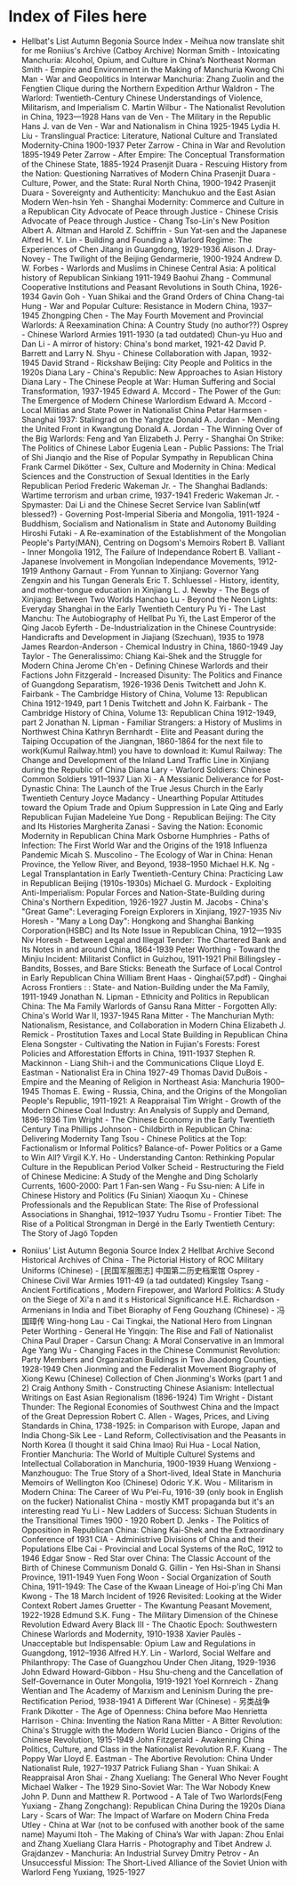 # Index of Files here
- Hellbat's List
  Autumn Begonia Source Index - Meihua now translate shit for me
  Roniius's Archive (Catboy Archive)
  Norman Smith - Intoxicating Manchuria: Alcohol, Opium, and Culture in China’s Northeast
  Norman Smith - Empire and Environment in the Making of Manchuria
  Kwong Chi Man - War and Geopolitics in Interwar Manchuria: Zhang Zuolin and the Fengtien Clique during the Northern Expedition
  Arthur Waldron - The Warlord: Twentieth-Century Chinese Understandings of Violence, Militarism, and Imperialism
  C. Martin Wilbur - The Nationalist Revolution in China, 1923—1928
  Hans van de Ven - The Military in the Republic
  Hans J. van de Ven - War and Nationalism in China 1925-1945
  Lydia H. Liu - Translingual Practice: Literature, National Culture and Translated Modernity-China 1900-1937
  Peter Zarrow - China in War and Revolution 1895-1949
  Peter Zarrow - After Empire: The Conceptual Transformation of the Chinese State, 1885-1924
  Prasenjit Duara - Rescuing History from the Nation: Questioning Narratives of Modern China 
  Prasenjit Duara - Culture, Power, and the State: Rural North China, 1900-1942
  Prasenjit Duara - Sovereignty and Authenticity: Manchukuo and the East Asian Modern
  Wen-hsin Yeh - Shanghai Modernity: Commerce and Culture in a Republican City
  Advocate of Peace through Justice - Chinese Crisis 
  Advocate of Peace through Justice - Chang Tso-Lin's New Position 
  Albert A. Altman and Harold Z. Schiffrin - Sun Yat-sen and the Japanese 
  Alfred H. Y. Lin - Building and Founding a Warlord Regime: The Experiences of Chen Jitang in Guangdong, 1929-1936
  Alison J. Dray-Novey - The Twilight of the Beijing Gendarmerie, 1900-1924
  Andrew D. W. Forbes - Warlords and Muslims in Chinese Central Asia: A political history of Republican Sinkiang 1911-1949
  Baohui Zhang - Communal Cooperative Institutions and Peasant Revolutions in South China, 1926-1934
  Gavin Goh - Yuan Shikai and the Grand Orders of China
  Chang-tai Hung - War and Popular Culture: Resistance in Modern China, 1937–1945
  Zhongping Chen - The May Fourth Movement and Provincial Warlords: A Reexamination
  China: A Country Study (no author??)
  Osprey - Chinese Warlord Armies 1911-1930 (a tad outdated)
  Chun-yu Huo and Dan Li - A mirror of history: China's bond market, 1921-42
  David P. Barrett and Larry N. Shyu - Chinese Collaboration with Japan, 1932-1945
  David Strand - Rickshaw Beijing: City People and Politics in the 1920s
  Diana Lary - China's Republic: New Approaches to Asian History
  Diana Lary - The Chinese People at War: Human Suffering and Social Transformation, 1937-1945
  Edward A. Mccord - The Power of the Gun: The Emergence of Modern Chinese Warlordism
  Edward A. Mccord - Local Militias and State Power in Nationalist China
  Petar Harmsen - Shanghai 1937: Stalingrad on the Yangtze
  Donald A. Jordan - Mending the United Front in Kwangtung
  Donald A. Jordan - The Winning Over of the Big Warlords: Feng and Yan 
  Elizabeth J. Perry - Shanghai On Strike: The Politics of Chinese Labor
  Eugenia Lean - Public Passions: The Trial of Shi Jianqio and the Rise of Popular Sympathy in Republican China
  Frank Carmel Dikötter - Sex, Culture and Modernity in China: Medical Sciences and the Construction of Sexual Identities in the Early Republican Period
  Frederic Wakeman Jr. - The Shanghai Badlands: Wartime terrorism and urban crime, 1937-1941
  Frederic Wakeman Jr. - Spymaster: Dai Li and the Chinese Secret Service
  Ivan Sablin(wtf blessed?) - Governing Post-Imperial Siberia and Mongolia, 1911-1924 - Buddhism, Socialism and Nationalism in State and Autonomy Building
  Hiroshi Futaki - A Re-examination of the Establishment of the Mongolian People's Party(MAN), Centring on Dogsom's Memoirs
  Robert B. Valliant - Inner Mongolia 1912, The Failure of Independance
  Robert B. Valliant - Japanese Involvement in Mongolian Independance Movements, 1912-1919
  Anthony Garnaut - From Yunnan to Xinjiang: Governor Yang Zengxin and his Tungan Generals
  Eric T. Schluessel - History, identity, and mother-tongue education in Xinjiang
  L. J. Newby - The Begs of Xinjiang: Between Two Worlds
  Hanchao Lu - Beyond the Neon Lights: Everyday Shanghai in the Early Twentieth Century
  Pu Yi - The Last Manchu: The Autobiography of Hellbat Pu Yi, the Last Emperor of the Qing
  Jacob Eyferth - De-Industrialization in the Chinese Countryside: Handicrafts and Development in Jiajiang (Szechuan), 1935 to 1978
  James Reardon-Anderson - Chemical Industry in China, 1860-1949
  Jay Taylor - The Generalissimo: Chiang Kai-Shek and the Struggle for Modern China
  Jerome Ch'en - Defining Chinese Warlords and their Factions
  John Fitzgerald - Increased Disunity: The Politics and Finance of Guangdong Separatism, 1926-1936
  Denis Twitchett and John K. Fairbank - The Cambridge History of China, Volume 13: Republican China 1912-1949, part 1
  Denis Twitchett and John K. Fairbank - The Cambridge History of China, Volume 13: Republican China 1912-1949, part 2
  Jonathan N. Lipman - Familiar Strangers: a History of Muslims in Northwest China
  Kathryn Bernhardt - Elite and Peasant during the Taiping Occupation of the Jiangnan, 1860-1864
  for the next file to work(Kumul Railway.html) you have to download it:
  Kumul Railway: The Change and Development of the Inland Land Traffic Line in Xinjiang during the Republic of China
  Diana Lary - Warlord Soldiers: Chinese Common Soldiers 1911–1937
  Lian Xi - A Messianic Deliverance for Post-Dynastic China: The Launch of the True Jesus Church in the Early Twentieth Century
  Joyce Madancy - Unearthing Popular Attitudes toward the Opium Trade and Opium Suppression in Late Qing and Early Republican Fujian
  Madeleine Yue Dong - Republican Beijing: The City and Its Histories
  Margherita Zanasi - Saving the Nation: Economic Modernity in Republican China 
  Mark Osborne Humphries - Paths of Infection: The First World War and the Origins of the 1918 Influenza Pandemic
  Micah S. Muscolino - The Ecology of War in China: Henan Province, the Yellow River, and Beyond, 1938–1950
  Michael H.K. Ng - Legal Transplantation in Early Twentieth-Century China: Practicing Law in Republican Beijing (1910s-1930s)
  Michael G. Murdock - Exploiting Anti-Imperialism: Popular Forces and Nation-State-Building during China's Northern Expedition, 1926-1927
  Justin M. Jacobs - China's "Great Game": Leveraging Foreign Explorers in Xinjiang, 1927-1935
  Niv Horesh - "Many a Long Day": Hongkong and Shanghai Banking Corporation(HSBC) and Its Note Issue in Republican China, 1912—1935
  Niv Horesh - Between Legal and Illegal Tender: The Chartered Bank and Its Notes in and around China, 1864-1939
  Peter Worthing - Toward the Minjiu Incident: Militarist Conflict in Guizhou, 1911-1921
  Phil Billingsley - Bandits, Bosses, and Bare Sticks: Beneath the Surface of Local Control in Early Republican China
  William Brent Haas - Qinghai(57.pdf) - Qinghai Across Frontiers : : State- and Nation-Building under the Ma Family, 1911-1949
  Jonathan N. Lipman - Ethnicity and Politics in Republican China: The Ma Family Warlords of Gansu
  Rana Mitter - Forgotten Ally: China's World War II, 1937-1945
  Rana Mitter - The Manchurian Myth: Nationalism, Resistance, and Collaboration in Modern China
  Elizabeth J. Remick - Prostitution Taxes and Local State Building in Republican China
  Elena Songster - Cultivating the Nation in Fujian's Forests: Forest Policies and Afforestation Efforts in China, 1911-1937
  Stephen R. Mackinnon - Liang Shih-i and the Communications Clique
  Lloyd E. Eastman - Nationalist Era in China 1927-49
  Thomas David DuBois - Empire and the Meaning of Religion in Northeast Asia: Manchuria 1900–1945
  Thomas E. Ewing - Russia, China, and the Origins of the Mongolian People's Republic, 1911-1921: A Reappraisal
  Tim Wright - Growth of the Modern Chinese Coal Industry: An Analysis of Supply and Demand, 1896-1936
  Tim Wright - The Chinese Economy in the Early Twentieth Century
  Tina Phillips Johnson - Childbirth in Republican China: Delivering Modernity
  Tang Tsou - Chinese Politics at the Top: Factionalism or Informal Politics? Balance-of- Power Politics or a Game to Win All?
  Virgil K.Y. Ho - Understanding Canton: Rethinking Popular Culture in the Republican Period
  Volker Scheid - Restructuring the Field of Chinese Medicine: A Study of the Menghe and Ding Scholarly Currents, 1600-2000: Part 1
  Fan-sen Wang - Fu Ssu-nien: A Life in Chinese History and Politics (Fu Sinian)
  Xiaoqun Xu - Chinese Professionals and the Republican State: The Rise of Professional Associations in Shanghai, 1912–1937
  Yudru Tsomu - Frontier Tibet: The Rise of a Political Strongman in Dergé in the Early Twentieth Century: The Story of Jagö Topden
  
- Roniius' List
  Autumn Begonia Source Index 2
  Hellbat Archive
  Second Historical Archives of China - The Pictorial History of ROC Military Uniforms (Chinese) - [民国军服图志] 中国第二历史档案馆
  Osprey - Chinese Civil War Armies 1911-49 (a tad outdated)
  Kingsley Tsang - Ancient Fortifications , Modern Firepower, and Warlord Politics: A Study on the Siege of Xi'a n and it s Historical Significance
  H.E. Richardson - Armenians in India and Tibet
  Bioraphy of Feng Gouzhang (Chinese) - 冯国璋传
  Wing-hong Lau - Cai Tingkai, the National Hero from Lingnan 
  Peter Worthing - General He Yingqin: The Rise and Fall of Nationalist China
  Paul Draper - Carsun Chang: A Moral Conservative in an Immoral Age
  Yang Wu - Changing Faces in the Chinese Communist Revolution: Party Members and Organization Buildings in Two Jiaodong Counties, 1928-1949
  Chen Jionming and the Federalist Movement
  Biography of Xiong Kewu (Chinese) 
  Collection of Chen Jionming's Works (part 1 and 2) 
  Craig Anthony Smith - Constructing Chinese Asianism: Intellectual Writings on East Asian Regionalism (1896-1924)
  Tim Wright - Distant Thunder: The Regional Economies of Southwest China and the Impact of the Great Depression
  Robert C. Allen - Wages, Prices, and Living Standards in China, 1738-1925: in Comparison with Europe, Japan and India
  Chong-Sik Lee - Land Reform, Collectivisation and the Peasants in North Korea (I thought it said China lmao)
  Rui Hua - Local Nation, Frontier Manchuria: The World of Multiple Culturel Systems and Intellectual Collaboration in Manchuria, 1900-1939
  Huang Wenxiong - Manzhouguo: The True Story of a Short-lived, Ideal State in Manchuria
  Memoirs of Wellington Koo (Chinese)
  Odoric Y.K. Wou - Militarism in Modern China: The Career of Wu P’ei-Fu, 1916-39 (only book in English on the fucker)
  Nationalist China - mostly KMT propaganda but it's an interesting read
  Yu Li - New Ladders of Success: Sichuan Students in the Transitional Times 1900 - 1920
  Robert D. Jenks - The Politics of Opposition in Republican China: Chiang Kai-Shek and the Extraordinary Conference of 1931
  CIA - Administrive Divisions of China and their Populations
  Elbe Cai - Provincial and Local Systems of the RoC, 1912 to 1946
  Edgar Snow - Red Star over China: The Classic Account of the Birth of Chinese Communism
  Donald G. Gillin - Yen Hsi-Shan in Shansi Province, 1911-1949
  Yuen Fong Woon - Social Organization of South China, 1911-1949: The Case of the Kwaan Lineage of Hoi-p'ing
  Chi Man Kwong - The 18 March Incident of 1926 Revisited: Looking at the Wider Context
  Robert James Gruetter - The Kwantung Peasant Movement, 1922-1928
  Edmund S.K. Fung - The Military Dimension of the Chinese Revolution
  Edward Avery Black III - The Chaotic Epoch: Southwestern Chinese Warlords and Modernity, 1910-1938
  Xavier Paulès - Unacceptable but Indispensable: Opium Law and Regulations in Guangdong, 1912–1936
  Alfred H.Y. Lin - Warlord, Social Welfare and Philanthropy: The Case of Guangzhou Under Chen Jitang, 1929-1936
  John Edward Howard-Gibbon - Hsu Shu-cheng and the Cancellation of Self-Governance in Outer Mongolia, 1919-1921
  Yoel Kornreich - Zhang Wentian and The Academy of Marxism and Leninism During the pre-Rectification Period, 1938-1941
  A Different War (Chinese) - 另类战争
  Frank Dikotter - The Age of Openness: China before Mao
  Henrietta Harrison - China: Inventing the Nation
  Rana Mitter - A Bitter Revolution: China's Struggle with the Modern World
  Lucien Bianco - Origins of the Chinese Revolution, 1915-1949
  John Fitzgerald - Awakening China  Politics, Culture, and Class in the Nationalist Revolution
  R.F. Kuang - The Poppy War
  Lloyd E. Eastman - The Abortive Revolution: China Under Nationalist Rule, 1927–1937
  Patrick Fuliang Shan - Yuan Shikai: A Reappraisal
  Aron Shai - Zhang Xueliang: The General Who Never Fought
  Michael Walker - The 1929 Sino-Soviet War: The War Nobody Knew
  John P. Dunn and Matthew R. Portwood - A Tale of Two Warlords(Feng Yuxiang - Zhang Zongchang): Republican China During the 1920s
  Diana Lary - Scars of War: The Impact of Warfare on Modern China
  Freda Utley - China at War (not to be confused with another book of the same name)
  Mayumi Itoh - The Making of China’s War with Japan: Zhou Enlai and Zhang Xueliang
  Clara Harris - Photography and Tibet
  Andrew J. Grajdanzev - Manchuria: An Industrial Survey
  Dmitry Petrov - An Unsuccessful Mission: The Short-Lived Alliance of the Soviet Union with Warlord Feng Yuxiang, 1925-1927
